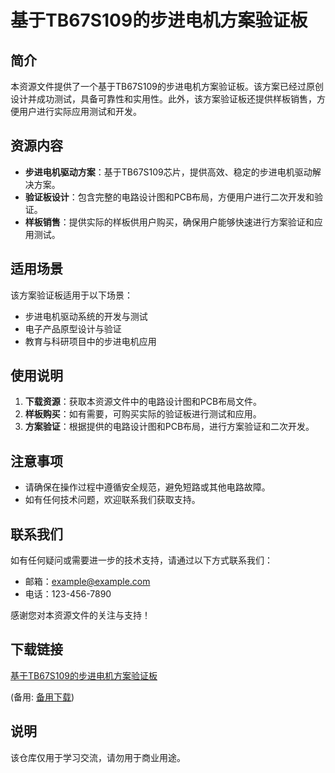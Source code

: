 # 基于TB67S109的步进电机方案验证板

## 简介
本资源文件提供了一个基于TB67S109的步进电机方案验证板。该方案已经过原创设计并成功测试，具备可靠性和实用性。此外，该方案验证板还提供样板销售，方便用户进行实际应用测试和开发。

## 资源内容
- **步进电机驱动方案**：基于TB67S109芯片，提供高效、稳定的步进电机驱动解决方案。
- **验证板设计**：包含完整的电路设计图和PCB布局，方便用户进行二次开发和验证。
- **样板销售**：提供实际的样板供用户购买，确保用户能够快速进行方案验证和应用测试。

## 适用场景
该方案验证板适用于以下场景：
- 步进电机驱动系统的开发与测试
- 电子产品原型设计与验证
- 教育与科研项目中的步进电机应用

## 使用说明
1. **下载资源**：获取本资源文件中的电路设计图和PCB布局文件。
2. **样板购买**：如有需要，可购买实际的验证板进行测试和应用。
3. **方案验证**：根据提供的电路设计图和PCB布局，进行方案验证和二次开发。

## 注意事项
- 请确保在操作过程中遵循安全规范，避免短路或其他电路故障。
- 如有任何技术问题，欢迎联系我们获取支持。

## 联系我们
如有任何疑问或需要进一步的技术支持，请通过以下方式联系我们：
- 邮箱：example@example.com
- 电话：123-456-7890

感谢您对本资源文件的关注与支持！

## 下载链接
[基于TB67S109的步进电机方案验证板](https://pan.quark.cn/s/62d15143aee4) 

(备用: [备用下载](https://pan.baidu.com/s/10XRk5IZnshM_4WbqG1_NRg?pwd=1234))

## 说明

该仓库仅用于学习交流，请勿用于商业用途。

